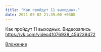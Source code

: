 ```yaml
---
title: "Как пройдут 11 выходных."
date: 2021-05-02 21:39:00 +0300
---
```


Как пройдут 11 выходных.
Видеозапись
https://vk.com/video41076938_456239472

[Вложение](https://vk.com/video41076938_456239472)
